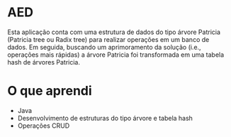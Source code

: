 # AED

  Esta aplicação conta com uma estrutura de dados do tipo árvore Patricia (Patricia tree ou Radix tree) para realizar operações em um banco de dados. 
  Em seguida, buscando um aprimoramento da solução (i.e., operações mais rápidas) a árvore Patricia foi transformada em uma tabela hash de árvores Patricia.

# O que aprendi

* Java
* Desenvolvimento de estruturas do tipo árvore e tabela hash
* Operações CRUD
